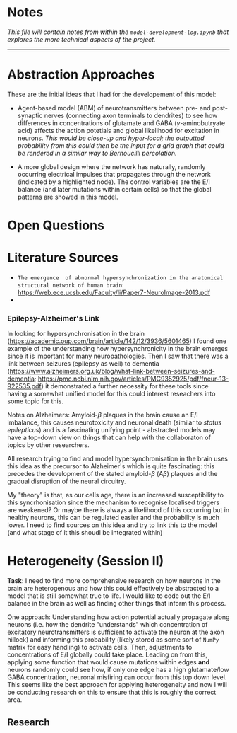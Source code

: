 # Notes
*This file will contain notes from within the `model-development-log.ipynb` that explores the more technical aspects of the project.*

----
# Abstraction Approaches
These are the initial ideas that I had for the developement of this model:
- Agent-based model (ABM) of neurotransmitters between pre- and post- synaptic nerves (connecting axon terminals to dendrites) to see how differences in concentrations of glutamate and GABA ($\gamma$-aminobutryate acid) affects the action potetials and global likelihood for excitation in neurons. *This would be close-up and hyper-local; the outputted probability from this could then be the input for a grid graph that could be rendered in a similar way to Bernoucilli percolation.*

- A more global design where the network has naturally, randomly occurring electrical impulses that propagates through the network (indicated by a highlighted node). The control variables are the E/I balance (and later mutations within certain cells) so that the global patterns are showed in this model.

# Open Questions

# Literature Sources
- `The emergence  of abnormal hypersynchronization in the anatomical structural network of human brain`: https://web.ece.ucsb.edu/Faculty/li/Paper7-NeuroImage-2013.pdf
- 
### Epilepsy-Alzheimer's Link
In looking for hypersynchronisation in the brain (https://academic.oup.com/brain/article/142/12/3936/5601465) I found one example of the understanding how hypersynchronicity in the brain emerges since it is important for many neuropathologies. Then I saw that there was a link between seizures (epilepsy as well) to dementia (https://www.alzheimers.org.uk/blog/what-link-between-seizures-and-dementia; https://pmc.ncbi.nlm.nih.gov/articles/PMC9352925/pdf/fneur-13-922535.pdf) it demonstrated a further necessity for these tools since having a somewhat unified model for this could interest reseachers into some topic for this.

Notes on Alzheimers:
Amyloid-$\beta$ plaques in the brain cause an E/I imbalance, this causes neurotoxicity and neuronal death (similar to *status epilepticus*) and is a fascinating unifying point - abstracted models may have a top-down view on things that can help with the collaboraton of topics by other researchers.

All research trying to find and model hypersynchronisation in the brain uses this idea as the precursor to Alzheimer's which is quite fascinating: this precedes the development of the stated amyloid-$\beta$ (A$\beta$) plaques and the gradual disruption of the neural circuitry.

My "theory" is that, as our cells age, there is an increased susceptibility to this syncrhonisation since the mechanism to recognise localised triggers are weakened? Or maybe there is always a likelihood of this occurring but in healthy neurons, this can be regulated easier and the probability is much lower. I need to find sources on this idea and try to link this to the model (and what stage of it this shoudl be integrated within)


# Heterogeneity (Session II)
**Task**: I need to find more comprehensive research on how neurons in the brain are heterogenous and how this could effectively be abstracted to a model that is still somewhat true to life. I would like to code out the E/I balance in the brain as well as finding other things that inform this process. 

One approach: Understanding how action potential actually propagate along neurons (i.e. how the dendrite "understands" which concentration of excitatory neurotransmitters is sufficient to activate the neuron at the axon hillock) and informing this probability (likely stored as some sort of `NumPy` matrix for easy handling) to activate cells. Then, adjustments to concentrations of E/I globally could take place. 
Leading on from this, applying some function that would cause mutations within edges **and** neurons randomly could see how, if only one edge has a high glutamate/low GABA concentration, neuronal misfiring can occur from this top down level.
This seems like the best approach for applying heterogeneity and now I will be conducting research on this to ensure that this is roughly the correct area. 

## Research





